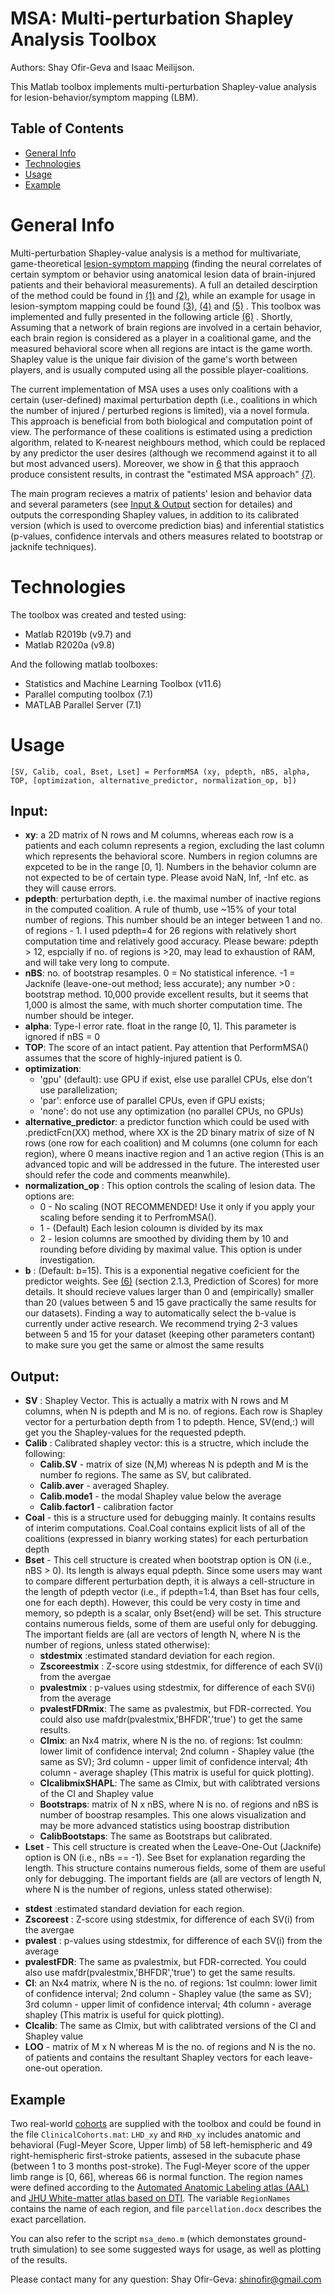 # MSA: Multi-perturbation Shapley Analysis Toolbox
Authors: Shay Ofir-Geva and Isaac Meilijson.

This Matlab toolbox implements multi-perturbation Shapley-value analysis for lesion-behavior/symptom mapping (LBM).

## Table of Contents
* [General Info](#general-info)
* [Technologies](#technologies)
* [Usage](#usage)
* [Example](#example)


# General Info
Multi-perturbation Shapley-value analysis is a method for multivariate, game-theoretical [lesion-symptom mapping](https://www.nature.com/articles/nrn1521) (finding the neural correlates of certain symptom or behavior using anatomical lesion data of brain-injured patients and their behavioral measurements). A full an detailed descirption of the method could be found in [(1)](https://www.mitpressjournals.org/doi/10.1162/0899766041336387) and [(2)](https://doi.org/10.1162/artl.2006.12.3.333), while an example for usage in lesion-symptom mapping could be found [(3)](10.1002/hbm.20797), [(4)](10.1186/s12868-016-0275-6) and [(5)](10.1002/hbm.23601) . This toolbox was implemented and fully presented in the following article [(6)](https://doi.org/10.1002/hbm.26105) . Shortly, Assuming that a network of brain regions are involved in a certain behavior, each brain region is considered as a player in a coalitional game, and the measured behavioral score when all regions are intact is the game worth. Shapley value is the unique fair division of the game's worth between players, and is usually computed using all the possible player-coalitions.  

The current implementation of MSA uses a uses only coalitions with a certain (user-defined) maximal perturbation depth (i.e., coalitions in which the number of injured / perturbed regions is limited), via a novel formula. This approach is beneficial from both biological and computation point of view. The performance of these coalitions is estimated using a prediction algorithm, related to K-nearest neighbours method, which could be replaced by any predictor the user desires (although we recommend against it to all but most advanced users). Moreover, we show in [6](https://doi.org/10.1002/hbm.26105) that this appraoch produce consistent results, in contrast the "estimated MSA approach" [(7)](10.1002/hbm.24987).

The main program recieves a matrix of patients' lesion and behavior data and several parameters (see [Input & Output](#input-output) section for detailes) and outputs the corresponding Shapley values, in addition to its calibrated version (which is used to overcome prediction bias) and inferential statistics (p-values, confidence intervals and others measures related to bootstrap or jacknife techniques).

# Technologies
The toolbox was created and tested using:
* Matlab R2019b (v9.7)
and
* Matlab R2020a (v9.8)

And the following matlab toolboxes:
* Statistics and Machine Learning Toolbox (v11.6)
* Parallel computing toolbox (7.1) 
* MATLAB Parallel Server (7.1)

# Usage

<pre><code>[SV, Calib, coal, Bset, Lset] = PerformMSA (xy, pdepth, nBS, alpha, TOP, [optimization, alternative_predictor, normalization_op, b])
</code></pre>

## Input:
* __xy__: a 2D matrix of N rows and M columns, whereas each row is a patients and each column represents a region, excluding the last column which represents the behavioral score. Numbers in region columns are expceted to be in the range [0, 1]. Numbers in the behavior column are not expected to be of certain type. Please avoid NaN, Inf, -Inf etc. as they will cause errors.
* __pdepth__: perturbation depth, i.e. the maximal number of inactive regions in the computed coalition. A rule of thumb, use ~15% of your total number of regions. This number should be an integer between 1 and no. of regions - 1. I used pdepth=4 for 26 regions with relatively short computation time and relatively good accuracy. Please beware: pdepth > 12, espcially if no. of regions is >20, may lead to exhaustion of RAM, and will take very long to compute.
* __nBS__: no. of bootstrap resamples. 0 = No statistical inference. -1 = Jacknife (leave-one-out method; less accurate); any number >0 : bootstrap method. 10,000 provide excellent results, but it seems that 1,000 is almost the same, with much shorter computation time. The number should be integer.
* __alpha__:  Type-I error rate. float in the range [0, 1]. This parameter is ignored if nBS = 0
* __TOP__: The score of an intact patient. Pay attention that PerformMSA() assumes that the score of highly-injured patient is 0.
* __optimization__: 
  -  'gpu' (default): use GPU if exist, else use parallel CPUs, else don't use parallelization; 
  -  'par':  enforce use of parallel CPUs, even if GPU exists; 
  -  'none': do not use any optimization (no parallel CPUs, no GPUs)
* __alternative_predictor__: a predictor function which could be used with .predictFcn(XX) method, where XX is the 2D binary matrix of size of N rows (one row for each coalition) and M columns (one column for each region), where 0 means inactive region and 1 an active region (This is an advanced topic and will be addressed in the future. The interested user should refer the code and comments meanwhile).
* __normalization_op__ : This option controls the scaling of lesion data. The options are:
  - 0 - No scaling (NOT RECOMMENDED! Use it only if you apply your scaling before sending it to PerfromMSA().
  - 1 - (Default) Each lesion coloumn is divided by its max 
  - 2 - lesion columns are smoothed by dividing them by 10 and rounding before dividing by maximal value. This option is under investigation.
* __b__ : (Default: b=15). This is a exponential negative coeficient for the predictor weights. See [(6)](https://doi.org/10.1002/hbm.26105) (section 2.1.3, Prediction of Scores) for more details. It should recieve values larger than 0 and (empirically) smaller than 20 (values between 5 and 15 gave practically the same results for our datasets). Finding a way to automatically select the b-value is currently under active research. We recommend trying 2-3 values between 5 and 15 for your dataset (keeping other parameters contant) to make sure you get the same or almost the same results

## Output:
* __SV__ : Shapley Vector. This is actually a matrix with N rows and M columns, when N is pdepth and M is no. of regions. Each row is Shapley vector for a perturbation depth from 1 to pdepth. Hence, SV(end,:) will get you the Shapley-values for the requested pdepth.
* __Calib__ : Calibrated shapley vector: this is a structre, which include the following:
  - __Calib.SV__ - matrix of size (N,M) whereas N is pdepth and M is the number fo regions. The same as SV, but calibrated.
  - __Calib.aver__ - averaged Shapley. 
  - __Calib.mode1__ - the modal Shapley value below the average
  - __Calib.factor1__ - calibration factor
* __Coal__ - this is a structure used for debugging mainly. It contains results of interim computations. Coal.Coal contains explicit lists of all of the coalitions (expressed in bianry working states) for each perturbation depth
* __Bset__ - This cell structure is created when bootstrap option is ON (i.e., nBS > 0). Its length is always equal pdepth. Since some users may want to compare different perturbation depth, it is always a cell-structure in the length of pdepth vector (i.e., if pdepth=1:4, than Bset has four cells, one for each depth). However, this could be very costy in time and memory, so pdepth is a scalar, only Bset{end} will be set. This structure contains numerous fields, some of them are useful only for debugging. The important fields are (all are vectors of length N, where N is the number of regions, unless stated otherwise):
  - __stdestmix__ :estimated standard deviation for each region.
  - __Zscoreestmix__ : Z-score using stdestmix, for difference of each SV(i) from the avergae
  - __pvalestmix__ : p-values using stdestmix, for difference of each SV(i) from the average
  - __pvalestFDRmix__: The same as pvalestmix, but FDR-corrected. You could also use mafdr(pvalestmix,'BHFDR','true') to get the same results.
  - __CImix__: an Nx4 matrix, where N is the no. of regions: 1st coulmn: lower limit of confidence interval; 2nd column - Shapley value (the same as SV); 3rd column - upper limit of confidence interval; 4th column - average shapley (This matrix is useful for quick plotting).
  - __CIcalibmixSHAPL__: The same as CImix, but with calibtrated versions of the CI and Shapley value
  - __Bootstraps__: matrix of N x nBS, where N is no. of regions and nBS is number of boostrap resamples. This one alows visualization and may be more advanced statistics using boostrap distribution
  - __CalibBootstaps__: The same as Bootstraps but calibrated.
 * __Lset__ - This cell structure is created when the Leave-One-Out (Jacknife) option is ON (i.e., nBs == -1). See Bset for explanation regarding the length. This structure contains numerous fields, some of them are useful only for debugging. The important fields are (all are vectors of length N, where N is the number of regions, unless stated otherwise):
  - __stdest__ :estimated standard deviation for each region.
  - __Zscoreest__ : Z-score using stdestmix, for difference of each SV(i) from the avergae
  - __pvalest__ : p-values using stdestmix, for difference of each SV(i) from the average
  - __pvalestFDR__: The same as pvalestmix, but FDR-corrected. You could also use mafdr(pvalestmix,'BHFDR','true') to get the same results.
  - __CI__: an Nx4 matrix, where N is the no. of regions: 1st coulmn: lower limit of confidence interval; 2nd column - Shapley value (the same as SV); 3rd column - upper limit of confidence interval; 4th column - average shapley (This matrix is useful for quick plotting).
  - __CIcalib__: The same as CImix, but with calibtrated versions of the CI and Shapley value
  - __LOO__ - matrix of M x N whereas M is the no. of regions and N is the no. of patients and contains the resultant Shapley vectors for each leave-one-out operation.

## Example
Two real-world [cohorts](https://doi.org/10.1371/journal.pone.0219738) are supplied with the toolbox and could be found in the file `ClinicalCohorts.mat`: `LHD_xy` and `RHD_xy` includes anatomic and behavioral (Fugl-Meyer Score, Upper limb) of 58 left-hemispheric and 49 right-hemispheric first-stroke patients, assesed in the subacute phase (between 1 to 3 months post-stroke). The Fugl-Meyer score of the upper limb range is [0, 66], whereas 66 is normal function. The region names were defined according to the [Automated Anatomic Labeling atlas (AAL)]( http://dx.doi.org/10.1006/nimg.2001.0978) and [JHU White-matter atlas based on DTI](http://dx.doi.org/10.1016/j.neuroimage.2007.12.035). The variable `RegionNames` contains the name of each region, and file `parcellation.docx` describes the exact parcellation.

You can also refer to the script `msa_demo.m` (which demonstates ground-truth simulation) to see some suggested ways for usage, as well as plotting of the results.

Please contact many for any question:
Shay Ofir-Geva: shinofir@gmail.com

